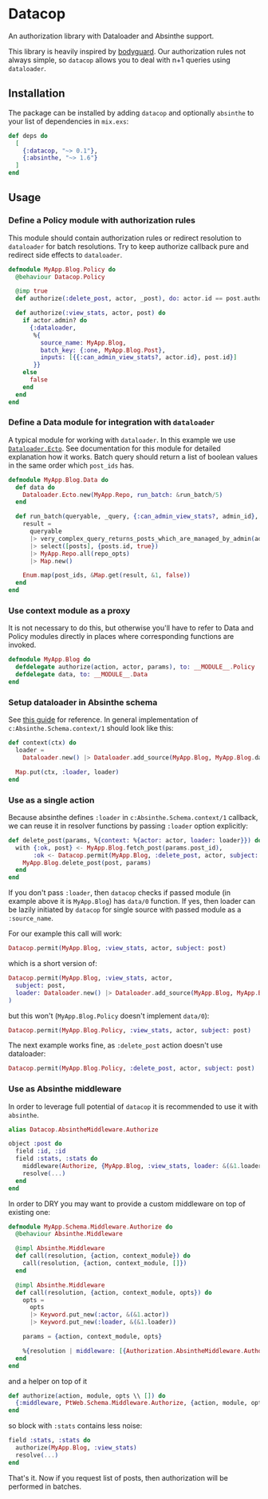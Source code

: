 # Datacop

An authorization library with Dataloader and Absinthe support.

This library is heavily inspired by [bodyguard](https://hex.pm/packages/bodyguard).
Our authorization rules not always simple, so `datacop` allows you to deal with n+1 queries using `dataloader`.

## Installation

The package can be installed by adding `datacop` and optionally `absinthe` to your list of dependencies in `mix.exs`:

```elixir
def deps do
  [
    {:datacop, "~> 0.1"},
    {:absinthe, "~> 1.6"}
  ]
end
```

## Usage
### Define a Policy module with authorization rules
This module should contain authorization rules or redirect resolution to `dataloader` for batch resolutions.
Try to keep authorize callback pure and redirect side effects to `dataloader`.

```elixir
defmodule MyApp.Blog.Policy do
  @behaviour Datacop.Policy

  @imp true
  def authorize(:delete_post, actor, _post), do: actor.id == post.author_id or actor.admin?

  def authorize(:view_stats, actor, post) do
    if actor.admin? do
      {:dataloader,
       %{
         source_name: MyApp.Blog,
         batch_key: {:one, MyApp.Blog.Post},
         inputs: [{{:can_admin_view_stats?, actor.id}, post.id}]
       }}
    else
      false
    end
  end
end
```

### Define a Data module for integration with `dataloader`
A typical module for working with `dataloader`. In this example we use [`Dataloader.Ecto`](https://hexdocs.pm/dataloader/Dataloader.Ecto.html).
See documentation for this module for detailed explanation how it works.
Batch query should return a list of boolean values in the same order which `post_ids` has.
```elixir
defmodule MyApp.Blog.Data do
  def data do
    Dataloader.Ecto.new(MyApp.Repo, run_batch: &run_batch/5)
  end

  def run_batch(queryable, _query, {:can_admin_view_stats?, admin_id}, post_ids, repo_opts, _params) do
    result =
      queryable
      |> very_complex_query_returns_posts_which_are_managed_by_admin(admin_id, post_ids)
      |> select([posts], {posts.id, true})
      |> MyApp.Repo.all(repo_opts)
      |> Map.new()

    Enum.map(post_ids, &Map.get(result, &1, false))
  end
end
```

### Use context module as a proxy
It is not necessary to do this, but otherwise you'll have to refer to Data and Policy modules directly in places
where corresponding functions are invoked.

```elixir
defmodule MyApp.Blog do
  defdelegate authorize(action, actor, params), to: __MODULE__.Policy
  defdelegate data, to: __MODULE__.Data
end
```

### Setup dataloader in Absinthe schema
See [this guide](https://hexdocs.pm/absinthe/dataloader.html#usage) for reference.
In general implementation of `c:Absinthe.Schema.context/1` should look like this:
```elixir
def context(ctx) do
  loader =
    Dataloader.new() |> Dataloader.add_source(MyApp.Blog, MyApp.Blog.data())

  Map.put(ctx, :loader, loader)
end
```

### Use as a single action
Because absinthe defines `:loader` in `c:Absinthe.Schema.context/1` callback, we can reuse it in resolver functions by passing `:loader` option explicitly:
```elixir
def delete_post(params, %{context: %{actor: actor, loader: loader}}) do
  with {:ok, post} <- MyApp.Blog.fetch_post(params.post_id),
       :ok <- Datacop.permit(MyApp.Blog, :delete_post, actor, subject: post, loader: loader) do
    MyApp.Blog.delete_post(post, params)
  end
end
```
If you don't pass `:loader`, then `datacop` checks if passed module (in example above it is `MyApp.Blog`) has `data/0` function. If yes, then loader can be lazily initiated by `datacop` for single source with passed module as a `:source_name`.

For our example this call will work:
```elixir
Datacop.permit(MyApp.Blog, :view_stats, actor, subject: post)
```
which is a short version of:
```elixir
Datacop.permit(MyApp.Blog, :view_stats, actor,
  subject: post,
  loader: Dataloader.new() |> Dataloader.add_source(MyApp.Blog, MyApp.Blog.data())
)
```
but this won't (`MyApp.Blog.Policy` doesn't implement `data/0`):
```elixir
Datacop.permit(MyApp.Blog.Policy, :view_stats, actor, subject: post)
```
The next example works fine, as `:delete_post` action doesn't use dataloader:
```elixir
Datacop.permit(MyApp.Blog.Policy, :delete_post, actor, subject: post)
```

### Use as Absinthe middleware
In order to leverage full potential of `datacop` it is recommended to use it with `absinthe`.
```elixir
alias Datacop.AbsintheMiddleware.Authorize

object :post do
  field :id, :id
  field :stats, :stats do
    middleware(Authorize, {MyApp.Blog, :view_stats, loader: &(&1.loader), actor: &(&1.actor)})
    resolve(...)
  end
end
```
In order to DRY you may want to provide a custom middleware on top of existing one:
```elixir
defmodule MyApp.Schema.Middleware.Authorize do
  @behaviour Absinthe.Middleware

  @impl Absinthe.Middleware
  def call(resolution, {action, context_module}) do
    call(resolution, {action, context_module, []})
  end

  @impl Absinthe.Middleware
  def call(resolution, {action, context_module, opts}) do
    opts =
      opts
      |> Keyword.put_new(:actor, &(&1.actor))
      |> Keyword.put_new(:loader, &(&1.loader))

    params = {action, context_module, opts}

    %{resolution | middleware: [{Authorization.AbsintheMiddleware.Authorize, params} | resolution.middleware]}
  end
end
```

and a helper on top of it
```elixir
def authorize(action, module, opts \\ []) do
  {:middleware, PtWeb.Schema.Middleware.Authorize, {action, module, opts}}
end
```
so block with `:stats` contains less noise:
```elixir
field :stats, :stats do
  authorize(MyApp.Blog, :view_stats)
  resolve(...)
end
```

That's it. Now if you request list of posts, then authorization will be performed in batches.
